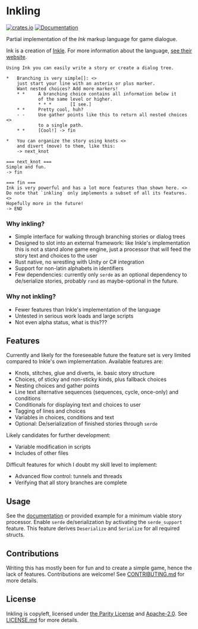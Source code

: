# Inkling

[![crates.io](https://img.shields.io/crates/v/inkling.svg)](https://crates.io/crates/inkling) [![Documentation](https://docs.rs/inkling/badge.svg)](https://docs.rs/inkling)

Partial implementation of the *Ink* markup language for game dialogue.

Ink is a creation of [Inkle](https://www.inklestudios.com/). For more information about the language, [see their website](https://www.inklestudios.com/ink/).

```
Using Ink you can easily write a story or create a dialog tree.

*   Branching is very simple[]: <>
    just start your line with an asterix or plus marker.
    Want nested choices? Add more markers!
    * *     A branching choice contains all information below it
            of the same level or higher.
            * * *       [I see.]
    * *     Pretty cool, huh?
    - -     Use gather points like this to return all nested choices <>
            to a single path.
    * *     [Cool!] -> fin

*   You can organize the story using knots <>
    and divert (move) to them, like this:
    -> next_knot

=== next_knot ===
Simple and fun.
-> fin

=== fin ===
Ink is very powerful and has a lot more features than shown here. <>
Do note that `inkling` only implements a subset of all its features. <>
Hopefully more in the future!
-> END
```

### Why inkling?

*   Simple interface for walking through branching stories or dialog trees
*   Designed to slot into an external framework: like Inkle's implementation this is not a stand alone game engine, just a processor that will feed the story text and choices to the user
*   Rust native, no wrestling with Unity or C# integration
*   Support for non-latin alphabets in identifiers
*   Few dependencies: currently only `serde` as an optional dependency to de/serialize stories, probably `rand` as maybe-optional in the future.

### Why not inkling?

*   Fewer features than Inkle's implementation of the language
*   Untested in serious work loads and large scripts
*   Not even alpha status, what is this???


## Features

Currently and likely for the foreseeable future the feature set is very limited compared to Inkle's own implementation. Available features are:

*   Knots, stitches, glue and diverts, ie. basic story structure
*   Choices, of sticky and non-sticky kinds, plus fallback choices
*   Nesting choices and gather points
*   Line text alternative sequences (sequences, cycle, once-only) and conditions
*   Conditionals for displaying text and choices to user
*   Tagging of lines and choices
*   Variables in choices, conditions and text
*   Optional: De/serialization of finished stories through `serde`

Likely candidates for further development:

*   Variable modification in scripts
*   Includes of other files

Difficult features for which I doubt my skill level to implement:

*   Advanced flow control: tunnels and threads
*   Verifying that all story branches are complete


## Usage

See the [documentation](https://docs.rs/inkling/) or provided example for a minimum viable story processor. Enable `serde` de/serialization by activating the `serde_support` feature. This feature derives `Deserialize` and `Serialize` for all required structs.


## Contributions

Writing this has mostly been for fun and to create a simple game, hence the lack of features. Contributions are welcome! See [CONTRIBUTING.md](CONTRIBUTING.md) for more details.


## License
Inkling is copyleft, licensed under [the Parity License](LICENSE-PARITY.md) and [Apache-2.0](LICENSE-APACHE.txt). See [LICENSE.md](LICENSE.md) for more details.
